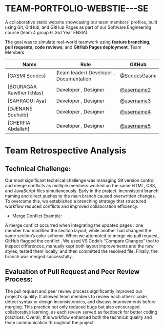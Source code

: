 # TEAM-PORTFOLIO-WEBSTIE---SE

  A collaborative static website showcasing our team members’ profiles, built using Git, GitHub, and GitHub Pages as part of our Software Engineering course (team 4 group 6, 3rd Year  ENSIA).

  The goal was to simulate real-world teamwork using **feature branching**, **pull requests**, **code reviews**, and **GitHub Pages deployment**.
 Team Members

| Name                      | Role                                    | GitHub                                         |
| --------                  | ------------------                      | ------------------------------------------     |
| [GASMI Sondes]            | (team leader) Developer , Documentation | [@SondesGasmi](https://github.com/SondesGasmi) |
| [BOURAGAA Kawther Ikhlas] |  Developer , Designer                   | [@username2](https://github.com/Kawther-Br)    |
| [SAHRAOUI Aya]            |  Developer , Designer                    | [@username3](https://github.com/SAHRAOUIaya)   |
| [DJENANE Souheib]         |  Developer , Designer                   | [@username4](https://github.com/souhaibdjenane/) |
| [CHERFIA Abdallah]        |  Developer , Designer                   | [@username5](https://github.com/AbdellahCH25) |




# Team Retrospective Analysis 

## Technical Challenge:

Our most significant technical challenge was managing Git version control and merge conflicts as multiple members worked on the same HTML, CSS, and JavaScript files simultaneously. Early in the project, inconsistent branch naming and direct pushes to the main branch caused overwritten changes. To overcome this, we established a branching strategy that structured workflow reduced conflicts and improved collaboration efficiency.

- Merge Conflict Example:

A merge conflict occurred when integrating the updated  pages : one member had modified the section layout, while another had changed the same section’s color scheme. When we attempted to merge via pull request, GitHub flagged the conflict . We used VS Code’s “Compare Changes” tool to inspect differences, manually kept both layout improvements and the new styles, tested them locally, and then committed the resolved file. Finally, the branch was merged successfully.

## Evaluation of Pull Request and Peer Review Process:

The pull request and peer review process significantly improved our project’s quality. It allowed team members to review each other’s code, detect syntax or design inconsistencies, and discuss improvements before merging. This practice not only reduced bugs but also encouraged collaborative learning, as each review served as feedback for better coding practices. Overall, this workflow enhanced both the technical quality and team communication throughout the project.

